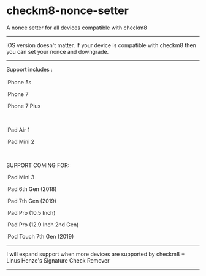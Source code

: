 # checkm8-nonce-setter
A nonce setter for all devices compatible with checkm8

-----------------------------------------

iOS version doesn't matter. If your device is compatible with checkm8 then you can set your nonce and downgrade.

-----------------------------------------

Support includes : 
<br/>
<br/>
iPhone 5s

iPhone 7

iPhone 7 Plus


<br/>

iPad Air 1

iPad Mini 2

<br/>

SUPPORT COMING FOR:


iPad Mini 3


iPad 6th Gen (2018)

iPad 7th Gen (2019)

iPad Pro (10.5 Inch)

iPad Pro (12.9 Inch 2nd Gen)


iPod Touch 7th Gen (2019)


-----------------------------------------

I will expand support when more devices are supported by checkm8 + Linus Henze's Signature Check Remover

-----------------------------------------
